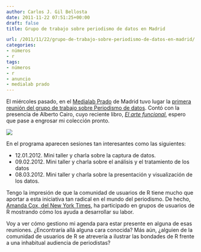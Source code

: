 ```yaml
---
author: Carlos J. Gil Bellosta
date: 2011-11-22 07:51:25+00:00
draft: false
title: Grupo de trabajo sobre periodismo de datos en Madrid

url: /2011/11/22/grupo-de-trabajo-sobre-periodismo-de-datos-en-madrid/
categories:
- números
- r
tags:
- números
- r
- anuncio
- medialab prado
---
```


El miércoles pasado, en el [Medialab Prado](http://medialab-prado.es/) de Madrid tuvo lugar la [primera reunión del grupo de trabajo sobre Periodismo de datos](http://medialab-prado.es/article/1_reunion_trabajo_grupo_periodismo_de_datos). Contó con la presencia de Alberto Cairo, cuyo reciente libro, _[El arte funcional](http://elartefuncional.com/)_, espero que pase a engrosar mi colección pronto.


[![](/wp-uploads/2011/11/medialab_prado.jpeg)
](/wp-uploads/2011/11/medialab_prado.jpeg)


En el programa aparecen sesiones tan interesantes como las siguientes:



* 12.01.2012. Mini taller y charla sobre la captura de datos.
* 09.02.2012. Mini taller y charla sobre el análisis y el tratamiento de los datos
* 08.03.2012. Mini taller y charla sobre la presentación y visualización de los datos.

Tengo la impresión de que la comunidad de usuarios de R tiene mucho que aportar a esta iniciativa tan radical en el mundo del periodismo. De hecho, [Amanda Cox, del New York Times](http://www.drewconway.com/zia/?p=2658), ha participado en grupos de usuarios de R mostrando cómo los ayuda a desarrollar su labor.

Voy a ver cómo gestiono mi agenda para estar presente en alguna de esas reuniones. ¿Encontraría allá alguna cara conocida? Más aún, ¿alguien de la comunidad de usuarios de R se atrevería a ilustrar las bondades de R frente a una inhabitual audiencia de periodistas?
